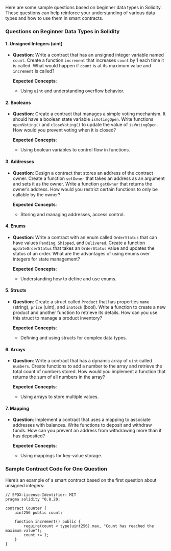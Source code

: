 Here are some sample questions based on beginner data types in Solidity. These questions can help reinforce your understanding of various data types and how to use them in smart contracts.

### Questions on Beginner Data Types in Solidity

#### 1. **Unsigned Integers (uint)**
- **Question**: Write a contract that has an unsigned integer variable named `count`. Create a function `increment` that increases `count` by 1 each time it is called. What would happen if `count` is at its maximum value and `increment` is called?
  
  **Expected Concepts**:
  - Using `uint` and understanding overflow behavior.

#### 2. **Booleans**
- **Question**: Create a contract that manages a simple voting mechanism. It should have a boolean state variable `isVotingOpen`. Write functions `openVoting()` and `closeVoting()` to update the value of `isVotingOpen`. How would you prevent voting when it is closed?
  
  **Expected Concepts**:
  - Using boolean variables to control flow in functions.

#### 3. **Addresses**
- **Question**: Design a contract that stores an address of the contract owner. Create a function `setOwner` that takes an address as an argument and sets it as the owner. Write a function `getOwner` that returns the owner’s address. How would you restrict certain functions to only be callable by the owner?
  
  **Expected Concepts**:
  - Storing and managing addresses, access control.

#### 4. **Enums**
- **Question**: Write a contract with an enum called `OrderStatus` that can have values `Pending`, `Shipped`, and `Delivered`. Create a function `updateOrderStatus` that takes an `OrderStatus` value and updates the status of an order. What are the advantages of using enums over integers for state management?
  
  **Expected Concepts**:
  - Understanding how to define and use enums.

#### 5. **Structs**
- **Question**: Create a struct called `Product` that has properties `name` (string), `price` (uint), and `inStock` (bool). Write a function to create a new product and another function to retrieve its details. How can you use this struct to manage a product inventory?
  
  **Expected Concepts**:
  - Defining and using structs for complex data types.

#### 6. **Arrays**
- **Question**: Write a contract that has a dynamic array of `uint` called `numbers`. Create functions to add a number to the array and retrieve the total count of numbers stored. How would you implement a function that returns the sum of all numbers in the array?
  
  **Expected Concepts**:
  - Using arrays to store multiple values.

#### 7. **Mapping**
- **Question**: Implement a contract that uses a mapping to associate addresses with balances. Write functions to deposit and withdraw funds. How can you prevent an address from withdrawing more than it has deposited?
  
  **Expected Concepts**:
  - Using mappings for key-value storage.

### Sample Contract Code for One Question

Here’s an example of a smart contract based on the first question about unsigned integers:

```solidity
// SPDX-License-Identifier: MIT
pragma solidity ^0.8.20;

contract Counter {
    uint256 public count;

    function increment() public {
        require(count < type(uint256).max, "Count has reached the maximum value");
        count += 1;
    }
}
```